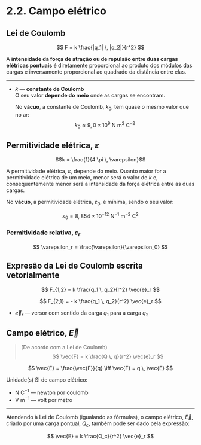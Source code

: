 # 2.2. Campo elétrico

## Lei de Coulomb

$$ F = k \frac{|q_1| \, |q_2|}{r^2} $$

A **intensidade da força de atração ou de repulsão entre duas cargas elétricas pontuais** é diretamente proporcional ao produto dos módulos das cargas e inversamente proporcional ao quadrado da distância entre elas.

---

* $k$ — **constante de Coulomb**  
  O seu valor **depende do meio** onde as cargas se encontram.

  No **vácuo**, a constante de Coulomb, $k_0$, tem quase o mesmo valor que no ar:
  $$ k_0 \approx 9,0 \times 10^9 \ \text{N } \text{m}^2 \text{ C}^{-2} $$

## Permitividade elétrica, $\varepsilon$

$$k = \frac{1}{4 \pi \, \varepsilon}$$

A permitividade elétrica, $\varepsilon$, depende do meio. Quanto maior for a permitividade elétrica de um meio, menor será o valor de $k$ e, consequentemente menor será a intensidade da força elétrica entre as duas cargas.

No **vácuo**, a permitividade elétrica, $\varepsilon_0$, é mínima, sendo o seu valor:

$$ \varepsilon_0 = 8,854 \times 10^{-12} \ \text{N}^{-1} \text{ m}^{-2} \text{ C}^{2} $$

### Permitividade relativa, $\varepsilon_r$

$$ \varepsilon_r = \frac{\varepsilon}{\varepsilon_0} $$

## Expresão da Lei de Coulomb escrita vetorialmente

$$ F_{1,2} = k \frac{q_1 \, q_2}{r^2} \vec{e}_r $$

$$ F_{2,1} = - k \frac{q_1 \, q_2}{r^2} \vec{e}_r $$

* $\vec{e}_r$ — versor com sentido da carga $q_1$ para a carga $q_2$

## Campo elétrico, $\vec{E}$

> (De acordo com a Lei de Coulomb)
> $$ \vec{F} = k \frac{Q \, q}{r^2} \vec{e}_r $$

$$ \vec{E} = \frac{\vec{F}}{q} \iff \vec{F} = q \, \vec{E} $$

Unidade(s) SI de campo elétrico:

* $\text{N C}^{-1}$ — newton por coulomb
* $\text{V m}^{-1}$ — volt por metro

---

Atendendo à Lei de Coulomb (igualando as fórmulas), o campo elétrico, $\vec{E}$, criado por uma carga pontual, $Q_c$, também pode ser dado pela expressão:

$$ \vec{E} = k \frac{Q_c}{r^2} \vec{e}_r $$
